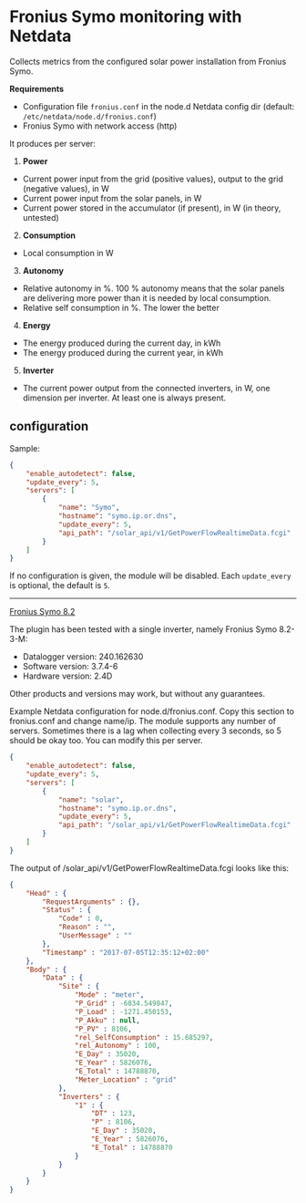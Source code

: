 # Fronius Symo monitoring with Netdata

Collects metrics from the configured solar power installation from Fronius Symo.

**Requirements**

-   Configuration file `fronius.conf` in the node.d Netdata config dir (default: `/etc/netdata/node.d/fronius.conf`)
-   Fronius Symo with network access (http)

It produces per server:

1.  **Power**

-   Current power input from the grid (positive values), output to the grid (negative values), in W
-   Current power input from the solar panels, in W
-   Current power stored in the accumulator (if present), in W (in theory, untested)

2.  **Consumption**

-   Local consumption in W

3.  **Autonomy**

-   Relative autonomy in %. 100 % autonomy means that the solar panels are delivering more power than it is needed by local consumption.
-   Relative self consumption in %. The lower the better

4.  **Energy**

-   The energy produced during the current day, in kWh
-   The energy produced during the current year, in kWh

5.  **Inverter**

-   The current power output from the connected inverters, in W, one dimension per inverter. At least one is always present.

## configuration

Sample:

```json
{
    "enable_autodetect": false,
    "update_every": 5,
    "servers": [
        {
            "name": "Symo",
            "hostname": "symo.ip.or.dns",
            "update_every": 5,
            "api_path": "/solar_api/v1/GetPowerFlowRealtimeData.fcgi"
        }
    ]
}
```

If no configuration is given, the module will be disabled. Each `update_every` is optional, the default is `5`.

---

[Fronius Symo 8.2](https://www.fronius.com/en/photovoltaics/products/all-products/inverters/fronius-symo/fronius-symo-8-2-3-m)

The plugin has been tested with a single inverter, namely Fronius Symo 8.2-3-M:

-   Datalogger version: 240.162630
-   Software version: 3.7.4-6
-   Hardware version: 2.4D

Other products and versions may work, but without any guarantees.

Example Netdata configuration for node.d/fronius.conf. Copy this section to fronius.conf and change name/ip.
The module supports any number of servers. Sometimes there is a lag when collecting every 3 seconds, so 5 should be okay too. You can modify this per server.

```json
{
    "enable_autodetect": false,
    "update_every": 5,
    "servers": [
        {
            "name": "solar",
            "hostname": "symo.ip.or.dns",
            "update_every": 5,
            "api_path": "/solar_api/v1/GetPowerFlowRealtimeData.fcgi"
        }
    ]
}
```

The output of /solar_api/v1/GetPowerFlowRealtimeData.fcgi looks like this:

```json
{
	"Head" : {
		"RequestArguments" : {},
		"Status" : {
			"Code" : 0,
			"Reason" : "",
			"UserMessage" : ""
		},
		"Timestamp" : "2017-07-05T12:35:12+02:00"
	},
	"Body" : {
		"Data" : {
			"Site" : {
				"Mode" : "meter",
				"P_Grid" : -6834.549847,
				"P_Load" : -1271.450153,
				"P_Akku" : null,
				"P_PV" : 8106,
				"rel_SelfConsumption" : 15.685297,
				"rel_Autonomy" : 100,
				"E_Day" : 35020,
				"E_Year" : 5826076,
				"E_Total" : 14788870,
				"Meter_Location" : "grid"
			},
			"Inverters" : {
				"1" : {
					"DT" : 123,
					"P" : 8106,
					"E_Day" : 35020,
					"E_Year" : 5826076,
					"E_Total" : 14788870
				}
			}
		}
	}
}
```

